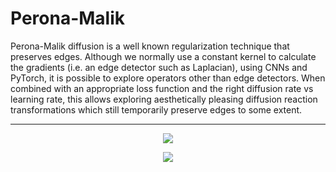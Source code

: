 


# Perona-Malik 
Perona-Malik diffusion is a well known regularization technique that preserves edges. Although we normally use a constant kernel to calculate the gradients (i.e. an edge detector such as Laplacian), using CNNs and PyTorch, it is possible to explore operators other than edge detectors. When combined with an appropriate loss function and the right diffusion rate vs learning rate, this allows exploring aesthetically pleasing diffusion reaction transformations which still temporarily preserve edges to some extent.

---
<p align="center">
   <img src="images/profile.gif?raw=True">
</p>

<p align="center">
   <img src="images/star.gif?raw=True">
</p>



